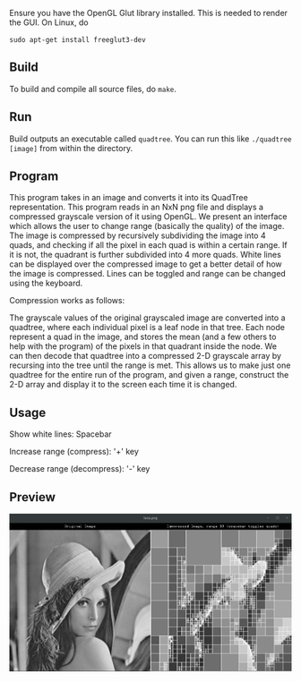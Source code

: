 Ensure you have the OpenGL Glut library installed. This is needed to render the GUI. On Linux, do
```
sudo apt-get install freeglut3-dev
```
## Build
To build and compile all source files, do `make`. 
## Run 
Build outputs an executable called `quadtree`. You can run this like `./quadtree [image]` from within the directory.
## Program
This program takes in an image and converts it into its QuadTree representation. This program reads in an NxN png file and displays a compressed grayscale 
version of it using OpenGL. We present an interface which allows the user to change range (basically the quality) of the image. The image is compressed by recursively subdividing the image into 4 quads, and checking if all the pixel in each quad is within a certain range. If it is not, the quadrant is further subdivided into 4 more quads. White lines can be displayed over the  compressed image to get a better detail of how the image is compressed. Lines
can be toggled and range can be changed using the keyboard.

Compression works as follows: 

The grayscale values of the original grayscaled image are converted into a quadtree, where each individual pixel is a leaf node in that tree. Each node 
represent a quad in the image, and stores the mean (and a few others to help with the program) of the pixels in that quadrant inside the node. We can then decode that quadtree into a compressed 2-D grayscale array by recursing into the tree until the range is met. This allows us to make just one quadtree for the entire run of the program, and given a range, construct the 2-D array and display it to the screen each time it is changed. 

## Usage
Show white lines: Spacebar

Increase range (compress): '+' key

Decrease range (decompress): '-' key

## Preview

![preview](https://github.com/Dillon-Roller/Quad-Tree/blob/main/example.png)
